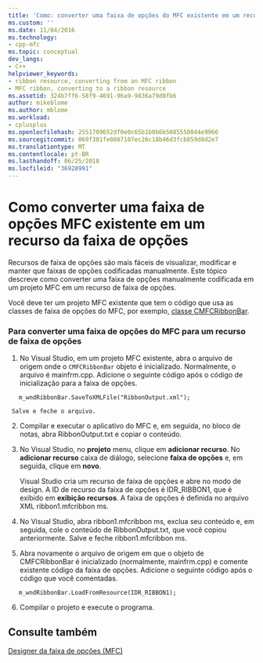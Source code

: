```yaml
---
title: 'Como: converter uma faixa de opções do MFC existente em um recurso de faixa de opções | Microsoft Docs'
ms.custom: ''
ms.date: 11/04/2016
ms.technology:
- cpp-mfc
ms.topic: conceptual
dev_langs:
- C++
helpviewer_keywords:
- ribbon resource, converting from an MFC ribbon
- MFC ribbon, converting to a ribbon resource
ms.assetid: 324b7ff6-58f9-4691-96a9-9836a79d0fb6
author: mikeblome
ms.author: mblome
ms.workload:
- cplusplus
ms.openlocfilehash: 2551709652df0e0c65b1b0b6b5085550044e9966
ms.sourcegitcommit: 060f381fe0807107ec26c18b46d3fcb859d8d2e7
ms.translationtype: MT
ms.contentlocale: pt-BR
ms.lasthandoff: 06/25/2018
ms.locfileid: "36928991"
---
```

# <a name="how-to-convert-an-existing-mfc-ribbon-to-a-ribbon-resource"></a>Como converter uma faixa de opções MFC existente em um recurso da faixa de opções
Recursos de faixa de opções são mais fáceis de visualizar, modificar e manter que faixas de opções codificadas manualmente. Este tópico descreve como converter uma faixa de opções manualmente codificada em um projeto MFC em um recurso de faixa de opções.  
  
 Você deve ter um projeto MFC existente que tem o código que usa as classes de faixa de opções do MFC, por exemplo, [classe CMFCRibbonBar](../mfc/reference/cmfcribbonbar-class.md).  
  
### <a name="to-convert-an-mfc-ribbon-to-a-ribbon-resource"></a>Para converter uma faixa de opções do MFC para um recurso de faixa de opções  
  
1.  No Visual Studio, em um projeto MFC existente, abra o arquivo de origem onde o `CMFCRibbonBar` objeto é inicializado. Normalmente, o arquivo é mainfrm.cpp. Adicione o seguinte código após o código de inicialização para a faixa de opções.  
  
 ```  
    m_wndRibbonBar.SaveToXMLFile("RibbonOutput.xml");

 ```  
  
     Salve e feche o arquivo.  
  
2.  Compilar e executar o aplicativo do MFC e, em seguida, no bloco de notas, abra RibbonOutput.txt e copiar o conteúdo.  
  
3.  No Visual Studio, no **projeto** menu, clique em **adicionar recurso**. No **adicionar recurso** caixa de diálogo, selecione **faixa de opções** e, em seguida, clique em **novo**.  
  
     Visual Studio cria um recurso de faixa de opções e abre no modo de design. A ID de recurso da faixa de opções é IDR_RIBBON1, que é exibido em **exibição recursos**. A faixa de opções é definida no arquivo XML ribbon1.mfcribbon ms.  
  
4.  No Visual Studio, abra ribbon1.mfcribbon ms, exclua seu conteúdo e, em seguida, cole o conteúdo de RibbonOutput.txt, que você copiou anteriormente. Salve e feche ribbon1.mfcribbon ms.  
  
5.  Abra novamente o arquivo de origem em que o objeto de CMFCRibbonBar é inicializado (normalmente, mainfrm.cpp) e comente existente código da faixa de opções. Adicione o seguinte código após o código que você comentadas.  
  
 ```  
    m_wndRibbonBar.LoadFromResource(IDR_RIBBON1);

 ```  
  
6.  Compilar o projeto e execute o programa.  
  
## <a name="see-also"></a>Consulte também  
 [Designer da faixa de opções (MFC)](../mfc/ribbon-designer-mfc.md)

